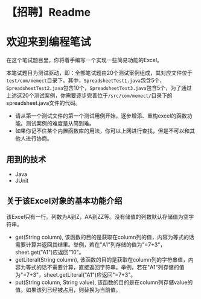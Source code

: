 # 【招聘】Readme
# 欢迎来到编程笔试

在这个笔试题目里，你将着手编写一个实现一些简易功能的Excel。

本笔试题目为测试驱动，即：全部笔试题由20个测试案例组成，其对应文件位于`test/com/memect`目录下。其中，`SpreadsheetTest1.java`包含5个，`SpreadsheetTest2.java`包含10个，`SpreadsheetTest3.java`包含5个，为了通过上述这20个测试案例，你需要逐步完善位于`/src/com/memect/`目录下的spreadsheet.java文件的代码。


- 请从第一个测试文件的第一个测试用例开始，逐步增添、重构excel的函数功能。测试案例的难度是从简到难。
- 如果你记不住某个内置函数库的用法，你可以上网进行查找，但是不可以和其他人进行协商。

## 用到的技术
- Java
- JUnit

## 关于该Excel对象的基本功能介绍
该Excel只有一行。列数为A到Z，AA到ZZ等。没有储值的列数默认存储值为空字符串。

- get(String column), 该函数的目的是获取在column列的值，内容为等式的话需要计算并返回其结果。举例，若在"A1"列存储的值为"=7+3"，sheet.get("A1")应返回"10"。
- getLiteral(String column), 该函数的目的是获取在column列的字符串值，内容为等式的话不需要计算，直接返回字符串。举例，若在"A1"列存储的值为"=7+3"，sheet.getLiteral("A1")应返回"=7+3"。
- put(String column, String value), 该函数的目的是在column列存储value的值。如果该列已经被占用，则替换为当前值。